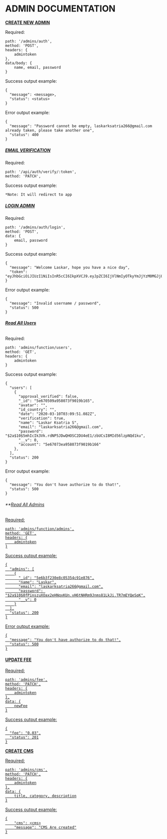 # **ADMIN DOCUMENTATION**



<u>**CREATE NEW ADMIN**</u>

Required:

```
path: '/admins/auth',
method: 'POST',
headers: {
	admintoken
},
data/body: {
	name, email, password
}
```

Success output example:

```
{
  "message": <message>,
  "status": <status>
}
```

Error output example:

```
{
  "message": "Password cannot be empty, laskarksatria266@gmail.com already taken, please take another one",
  "status": 400
}
```


##### <u>**EMAIL VERIFICATION**</u>

Required:

```
path: '/api/auth/verify/:token',
method: 'PATCH',

```

Success output example:

```
*Note: It will redirect to app
```


##### <u>**LOGIN ADMIN**</u>

Required:

```
path: '/admins/auth/login',
method: 'POST',
data: {
	email, password
}
```

Success output example:

```
{
  "message": "Welcome Laskar, hope you have a nice day",
  "token": "eyJhbGciOiJIUzI1NiIsInR5cCI6IkpXVCJ9.eyJpZCI6IjVlNmIyOTkyYmJjYzM0MGJjOGM1OWI0MCIsImlhdCI6MTU4NDA4MTk2NH0.WokKCVG8Njq9G_NQjMeE8jab4Sie49bkKz0xGIOs3qw"
}
```

Error output example:

```
{
  "message": "Invalid username / password",
  "status": 500
}
```


###### **<u>Read All Users</u>**

Required:

```
path: 'admins/function/users',
method: 'GET',
headers: {
	admintoken
}
```

Success output example:

```
{
  "users": [
    {
      "approval_verified": false,
      "_id": "5e670509a958073f9019b165",
      "avatar": "",
      "id_country": "",
      "date": "2020-03-10T03:09:51.082Z",
      "verification": true,
      "name": "Laskar Ksatria S",
      "email": "laskarksatria266@gmail.com",
      "password": "$2a$10$5mhIcIk3Vk.rdNP5JDwQHOSC2DU4eE1/zbUCsI8MId56lzpNQd1ku",
      "__v": 0,
      "account": "5e67073ea958073f9019b166"
    },
  ],
  "status": 200
}
```

Error output example:

```
{
  "message": "You don't have authorize to do that!",
  "status": 500
}
```



###### **<u>Read All Admins

Required:

```
path: 'admins/function/admins',
method: 'GET',
headers: {
	admintoken
}
```

Success output example:

```
{
  "admins": [
    {
      "_id": "5e6b3f230e8c05354c91e876",
      "name": "Laskar",
      "email": "laskarksatria266@gmail.com",
      "password": "$2a$10$0fPinszuXOax2eHNqxKUn.vH6tNHRm9Jnms81LkJi.TR7mEYQeSqK",
      "__v": 0
    }
  ],
  "status": 200
}
```

Error output example:

```
{
  "message": "You don't have authorize to do that!",
  "status": 500
}
```



#### **<u>UPDATE FEE</u>**

Required:

```
path: 'admins/fee',
method: 'PATCH',
headers: {
	admintoken
},
data: {
	newFee
}
```

Success output example:

```
{
  "fee": "0.03",
  "status": 201
}
```

**<u>CREATE CMS</u>**

Required:

```
path: 'admins/cms',
method: 'PATCH',
headers: {
	admintoken
},
data: {
	title, category, description
}
```

Success output example:

```
{
	"cms": <cms>
	"message": "CMS Are created"
}
```





















